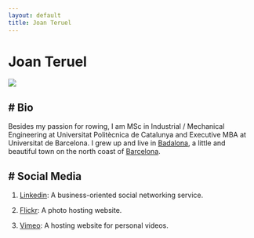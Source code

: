 ```yaml
---
layout: default
title: Joan Teruel
---
```

# Joan Teruel

![][1]

## # Bio

Besides my passion for rowing, I am MSc in Industrial / Mechanical Engineering at Universitat Politècnica de Catalunya and Executive MBA at Universitat de Barcelona. I grew up and live in [Badalona][2], a little and beautiful town on the north coast of [Barcelona][3].

## # Social Media

1. [Linkedin][9]: A business-oriented social networking service.
1. [Flickr][7]: A photo hosting website.
1. [Vimeo][10]: A hosting website for personal videos.


   [1]: /images/joanteruel_square.png
   [2]: http://en.wikipedia.org/wiki/Badalona
   [3]: http://en.wikipedia.org/wiki/Barcelona
   [4]: http://lerion.com
   [5]: http://jaumeteruel.com
   [7]: https://www.flickr.com/photos/lerion
   [9]: http://www.linkedin.com/in/joanteruel
   [10]: https://vimeo.com/lerion
